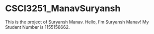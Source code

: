 # CSCI3251_ManavSuryansh
This is the project of Suryansh Manav.
Hello, I'm Suryansh Manav!
My Student Number is 1155156662.
